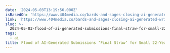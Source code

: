 ```yaml
---
date: '2024-05-03T13:19:56.000Z'
isBasedOn: 'https://www.404media.co/bards-and-sages-closing-ai-generated-writing/'
link: 'https://www.404media.co/bards-and-sages-closing-ai-generated-writing/'
slug: >-
  2024-05-03-flood-of-ai-generated-submissions-final-straw-for-small-22-year-old-publi
tags:
  - ai
title: Flood of AI-Generated Submissions ‘Final Straw’ for Small 22-Year-Old Publi
---
```


